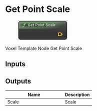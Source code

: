 # Get Point Scale

<div align="left" data-full-width="false">

<figure><img src="../../../.gitbook/assets/Get_Point_Scale.png" alt=""><figcaption></figcaption></figure>

</div>

Voxel Template Node Get Point Scale

## Inputs

## Outputs

<table><thead><tr><th width="170">Name</th><th>Description</th></tr></thead><tbody><tr><td>Scale</td><td>Scale</td></tr></tbody></table>
